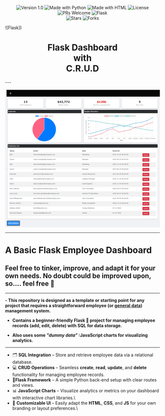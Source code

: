 <p align="center">
  <img src="https://img.shields.io/badge/Version-1.0-blue.svg" alt="Version 1.0">
  <img src="https://img.shields.io/badge/Made%20with-Python-gold.svg" alt="Made with Python">
  <img src="https://img.shields.io/badge/Made%20with-HTML-success.svg" alt="Made with HTML">
  <img src="https://img.shields.io/badge/License-Choose%20a%20license-orange.svg" alt="License">
  <img src="https://img.shields.io/badge/PRs-Welcome-navy.svg" alt="PRs Welcome">  
  <img src"https://img.shields.io/badge/Flask-Python-blue.svg" alt="Flask">
  <br>                                                                                                                                   
  <img src="https://img.shields.io/github/stars/N1TSUA-TATHAM-crzywrld/FaultLine?style=social" alt="Stars">                              
  <img src="https://img.shields.io/github/forks/N1TSUA-TATHAM-crzywrld/FaultLine?style=social" alt="Forks"> 
</p>                                                                                                                                     
    ![Flask]) 
                                                                                                                                     
<h1>                                                                                                                                     
  <div align="center"> Flask Dashboard </div>                                                                                            
  <div align="center"> with </div>                                                                                                       
  <div align="center"> C.R.U.D <div>                                                                                                     
                                                                                                                                         
  </h1>
---  

![Screenshot of Website / running HTML code given in this repo.](https://github.com/N1TSUA-TATHAM-crzywrld/flask-dashboard-boilerplate--w-crud/blob/main/snapshot_of_site.jpeg)

---

# **A Basic Flask Employee Dashboard**  

  ## **Feel free to tinker, improve, and adapt it for your own needs. No doubt could be improved upon, so.... feel free** 🙂

---
<strong>- This repository is designed as a template or starting point for any project that requires a straightforward employee (**or <ins>general data</ins>**) management
  system.
  
  - Contains a beginner-friendly **Flask** 🐍 project for managing employee records (add, edit, delete) with **SQL** for data storage.
  
  - Also uses some _"dummy data"_ :JavaScript charts for visualizing analytics.</strong>
---

- 🗂️ **SQL Integration** – Store and retrieve   employee data via a relational database.  
- 💻 **CRUD Operations** – Seamless  **create**, **read**, **update**, and **delete** functionality for managing employee records.  
- 📑**Flask Framework** – A simple Python back-end setup with clear routes and views.  
- 📊 **JavaScript Charts** – Visualize analytics or metrics on your dashboard with interactive chart libraries.\
- 📝 **Customizable UI** – Easily adapt the **HTML**, **CSS**, and **JS** for your own branding or layout preferences.\
